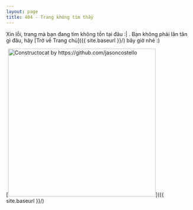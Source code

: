 ```yaml
---
layout: page
title: 404 - Trang không tìm thấy
---
```


Xin lỗi, trang mà bạn đang tìm không tồn tại đâu :| . Bạn không phải lăn tăn gì đâu, hãy [Trở về Trang chủ]({{ site.baseurl }}/) bây giờ nhé :)

[<img src="{{ site.baseurl }}/images/404.jpg" alt="Constructocat by https://github.com/jasoncostello" style="width: 400px;"/>]({{ site.baseurl }}/)
